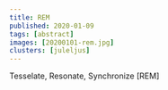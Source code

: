 ```yaml
---
title: REM
published: 2020-01-09
tags: [abstract]
images: [20200101-rem.jpg]
clusters: [juleljus]
---
```


Tesselate, Resonate, Synchronize [REM]
